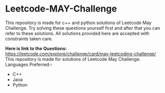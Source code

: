 # Leetcode-MAY-Challenge

This repository is made for c++ and python solutions of Leetcode May Challenge.
Try solving these questions yourself first and after that you can refer to these solutions.
All solutions provided here are accepted with constraints taken care.

**Here is link to the Questions:**
<https://leetcode.com/explore/challenge/card/may-leetcoding-challenge/>
This repository is made for solutions of Leetcode May Challenge.
Languages Preferred:-
* C++
* Java
* Python
